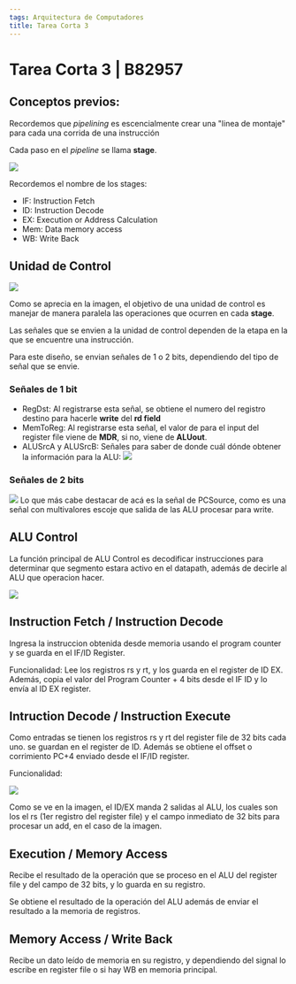 ```yaml
---
tags: Arquitectura de Computadores
title: Tarea Corta 3
---
```

# Tarea Corta 3 | B82957
## Conceptos previos:
Recordemos que *pipelining* es escencialmente crear una "linea de montaje" para cada una corrida de una instrucción

Cada paso en el *pipeline* se llama **stage**.

![](https://i.imgur.com/z8U4K9A.png)

Recordemos el nombre de los stages:
* IF: Instruction Fetch
* ID: Instruction Decode
* EX: Execution or Address Calculation
* Mem: Data memory access
* WB: Write Back

## Unidad de Control
![](https://i.imgur.com/OFenNSF.png)

Como se aprecia en la imagen, el objetivo de una unidad de control es manejar de manera paralela las operaciones que ocurren en cada **stage**.

Las señales que se envien a la unidad de control dependen de la etapa en la que se encuentre una instrucción. 

Para este diseño, se envian señales de 1 o 2 bits, dependiendo del tipo de señal que se envie. 

### Señales de 1 bit
* RegDst: Al registrarse esta señal, se obtiene el numero del registro destino para hacerle **write** del **rd field**
* MemToReg: Al registrarse esta señal, el valor de para el input del register file viene de **MDR**, si no, viene de **ALUout**.
* ALUSrcA y ALUSrcB: Señales para saber de donde cuál dónde obtener la información para la ALU:
![](https://i.imgur.com/Tve3dgz.png)

### Señales de 2 bits
![](https://i.imgur.com/FSwn9Ee.png)
Lo que más cabe destacar de acá es la señal de PCSource, como es una señal con multivalores escoje que salida de las ALU procesar para write.

## ALU Control
La función principal de ALU Control es decodificar instrucciones para determinar que segmento estara activo en el datapath, además de decirle al ALU que operacion hacer. 

![](https://i.imgur.com/njtAvYm.png)

## Instruction Fetch / Instruction Decode
Ingresa la instruccion obtenida desde memoria usando  el program counter y se guarda en el IF/ID Register.

Funcionalidad: Lee los registros rs y rt, y los guarda en el register de ID EX. Además, copia  el  valor del Program  Counter + 4 bits desde el IF ID y lo envía al ID EX register.


## Intruction Decode / Instruction Execute
Como entradas se tienen los registros  rs y  rt del  register  file de 32 bits cada uno. se guardan en el register de ID. Además se obtiene el offset o corrimiento PC+4 enviado desde el IF/ID register.

Funcionalidad: 

![](https://i.imgur.com/0ABckE2.png)

Como se ve en la imagen, el ID/EX manda 2 salidas al ALU, los cuales son los el rs (1er registro del register  file)  y el campo  inmediato  de  32  bits para  procesar  un  add, en el caso de la imagen.


## Execution / Memory Access

Recibe el resultado de la operación que se proceso en el ALU del register file y del campo de 32 bits, y lo guarda en su registro.

Se obtiene el  resultado  de  la  operación del ALU además de enviar el resultado a la memoria de registros.

## Memory Access / Write Back

Recibe un dato leído de memoria en su registro, y dependiendo del signal lo escribe en register file o si hay WB en memoria principal.